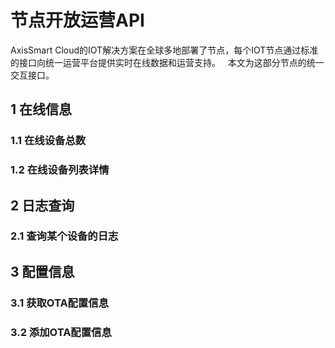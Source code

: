 # 节点开放运营API  
AxisSmart Cloud的IOT解决方案在全球多地部署了节点，每个IOT节点通过标准的接口向统一运营平台提供实时在线数据和运营支持。  
本文为这部分节点的统一交互接口。  
## 1 在线信息  

### 1.1 在线设备总数  

### 1.2 在线设备列表详情  

## 2 日志查询  

### 2.1 查询某个设备的日志  


## 3 配置信息  
  
### 3.1 获取OTA配置信息  

### 3.2 添加OTA配置信息  


